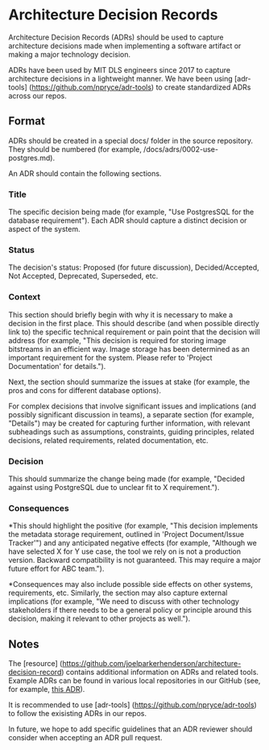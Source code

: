 # Architecture Decision Records

Architecture Decision Records (ADRs) should be used to capture architecture decisions made when implementing a software artifact or making a major technology decision.

ADRs have been used by MIT DLS engineers since 2017 to capture architecture decisions in a lightweight manner. We have been using [adr-tools] (https://github.com/npryce/adr-tools) to create standardized ADRs across our repos.

## Format

ADRs should be created in a special docs/ folder in the source repository. They should be numbered (for example, /docs/adrs/0002-use-postgres.md). 

An ADR should contain the following sections.

### Title

The specific decision being made (for example, "Use PostgresSQL for the database requirement"). Each ADR should capture a distinct decision or aspect of the system.

### Status

The decision's status: Proposed (for future discussion), Decided/Accepted, Not Accepted, Deprecated, Superseded, etc.

### Context

This section should briefly begin with why it is necessary to make a decision in the first place. This should describe (and when possible
directly link to) the specific technical requirement or pain point that the decision will address (for example, "This decision is required
for storing image bitstreams in an efficient way. Image storage has been determined as an important requirement for the system. Please refer to 'Project Documentation' for details."). 

Next, the section should summarize the issues at stake (for example, the pros and cons for different database options). 

For complex decisions that involve significant issues and implications (and possibly significant discussion in teams), a separate section (for example, "Details") may be created for capturing further information, with relevant subheadings such as assumptions, constraints, guiding principles, related decisions, related requirements, related documentation, etc. 

### Decision

This should summarize the change being made (for example, "Decided against using PostgreSQL due to unclear fit to X requirement.").

### Consequences

*This should highlight the positive (for example, "This decision implements the metadata storage requirement, outlined in 'Project Document/Issue Tracker'") and any anticipated negative effects (for example, "Although we have selected X for Y use case, the tool we rely on is not a production version. Backward compatibility is not guaranteed. This may require a major future effort for ABC team."). 

*Consequences may also include possible side effects on other systems, requirements, etc. Similarly, the section may also capture external implications (for example, "We need to discuss with other technology stakeholders if there needs to be a general policy or principle around this decision, making it relevant to other projects as well.").

## Notes

The [resource] (https://github.com/joelparkerhenderson/architecture-decision-record) contains additional information on ADRs and related tools. Example 
ADRs can be found in various local repositories in our GitHub (see, for example, [this ADR](https://raw.githubusercontent.com/MITLibraries/dspace-submission-service/main/docs/architecture-decisions/0004-metadata-json-spec.md)).

It is recommended to use [adr-tools] (https://github.com/npryce/adr-tools) to follow the exisisting ADRs in our repos.

In future, we hope to add specific guidelines that an ADR reviewer should consider when accepting an ADR pull request.
